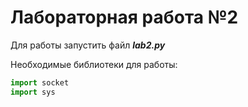 # Лабораторная работа №2

Для работы запустить файл ***lab2.py***

Необходимые библиотеки для работы: 
```python
import socket
import sys
```
